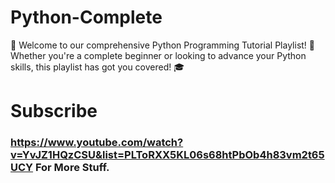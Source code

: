 # Python-Complete
🐍 Welcome to our comprehensive Python Programming Tutorial Playlist! 🚀 Whether you're a complete beginner or looking to advance your Python skills, this playlist has got you covered!  🎓 

# Subscribe 
### https://www.youtube.com/watch?v=YvJZ1HQzCSU&list=PLToRXX5KL06s68htPbOb4h83vm2t65UCY For More Stuff.
